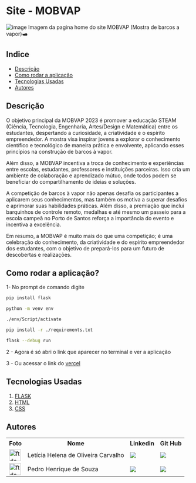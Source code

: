 # Site - MOBVAP
![image](https://github.com/leticiacarvalho04/MOBVAP/assets/125457676/bbbeace9-9cf0-4eac-b68e-5c054bbfd6e4)
Imagem da pagina home do site MOBVAP (Mostra de barcos a vapor)🛥️

## Indice
- [Descrição](#Descrição)
- [Como rodar a aplicação](#Comorodaraaplicação)
- [Tecnologias Usadas](#TecnologiasUsadas)
- [Autores](#Autores)

## Descrição
O objetivo principal da MOBVAP 2023 é promover a educação STEAM (Ciência, Tecnologia, Engenharia, Artes/Design e Matemática) entre os estudantes, despertando a curiosidade, a criatividade e o espírito empreendedor. A mostra visa inspirar jovens a explorar o conhecimento científico e tecnológico de maneira prática e envolvente, aplicando esses princípios na construção de barcos à vapor.

Além disso, a MOBVAP incentiva a troca de conhecimento e experiências entre escolas, estudantes, professores e instituições parceiras. Isso cria um ambiente de colaboração e aprendizado mútuo, onde todos podem se beneficiar do compartilhamento de ideias e soluções.

A competição de barcos à vapor não apenas desafia os participantes a aplicarem seus conhecimentos, mas também os motiva a superar desafios e aprimorar suas habilidades práticas. Além disso, a premiação que inclui barquinhos de controle remoto, medalhas e até mesmo um passeio para a escola campeã no Porto de Santos reforça a importância do evento e incentiva a excelência.

Em resumo, a MOBVAP é muito mais do que uma competição; é uma celebração do conhecimento, da criatividade e do espírito empreendedor dos estudantes, com o objetivo de prepará-los para um futuro de descobertas e realizações.

## Como rodar a aplicação?
1- No prompt de comando digite

  ```bash
  pip install flask
  
  python -m venv env
  
  ./env/Script/activate
  
  pip install -r ./requirements.txt
  
  flask --debug run
```

2 - Agora é só abri o link que aparecer no terminal e ver a aplicação

3 - Ou acessar o link do [vercel](https://mobvap-peach.vercel.app)

## Tecnologias Usadas
1. [FLASK](https://flask.palletsprojects.com/en/2.3.x/)
2. [HTML](https://developer.mozilla.org/en-US/docs/Web/HTML)
3. [CSS](https://developer.mozilla.org/en-US/docs/Web/CSS)

## Autores
<table>
    <tr>
        <th> Foto </th>
        <th> Nome </th>
        <th> Linkedin </th>
        <th> Git Hub </th>
    </tr>
    <tr>
          <td> <img src="https://avatars.githubusercontent.com/u/110743347?v=4" alt="ft de perfil" height="32px" width="32px"> </td>
          <td> Letícia Helena de Oliveira Carvalho </td>
          <td> <a href="https://www.linkedin.com/in/letícia-helena-carvalho"> <img src='https://img.shields.io/badge/LinkedIn-0077B5?style=for-the-badge&logo=linkedin&logoColor=white&color=e60023'/> </a> </td>
          <td> <a href="https://github.com/leticiacarvalho04"> <img src='https://img.shields.io/badge/GitHub-100000?style=for-the-badge&logo=github&logoColor=white&color=e60023'/> </a> </td>
    </tr>
    <tr>
          <td> <img src="https://avatars.githubusercontent.com/u/125457676?v=4" alt="ft de perfil" height="32px" width="32px"> </td>
          <td> Pedro Henrique de Souza </td>
          <td> <a href="https://www.linkedin.com/in/pedro-henrique-de-souza-128484214/"> <img src='https://img.shields.io/badge/LinkedIn-0077B5?style=for-the-badge&logo=linkedin&logoColor=white&color=e60023'/> </a> </td>
          <td> <a href="https://github.com/Pedryn"> <img src='https://img.shields.io/badge/GitHub-100000?style=for-the-badge&logo=github&logoColor=white&color=e60023'/> </a> </td>
      </tr>
</table>
